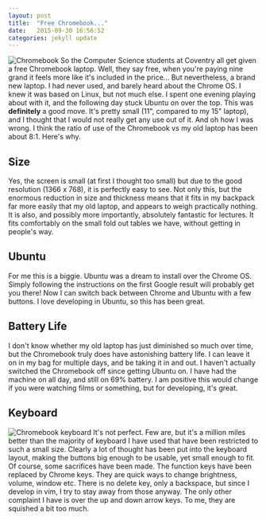 ```yaml
---
layout: post
title:  "Free Chromebook..."
date:   2015-09-30 16:56:52
categories: jekyll update
--- 
```

![Chromebook](https://github.com/uni-log/blob/gh-pages/images/chrome.jpg)
So the Computer Science students at Coventry all get given a free
Chromebook laptop. Well, they say free, when you're paying nine grand
it feels more like it's included in the price... But nevertheless, a 
brand new laptop. I had never used, and barely heard about the Chrome OS. I
knew it was based on Linux, but not much else. I spent one evening playing
about with it, and the following day stuck Ubuntu on over the top. This
was **definitely** a good move. It's pretty small (11", compared to my 15"
laptop), and I thought that I would not really get any use out of it. And 
oh how I was wrong. I think the ratio of use of the Chromebook vs my old
laptop has been about 8:1. Here's why.

Size
----
Yes, the screen is small (at first I thought too small) but due to the good
resolution (1366 x 768), it is perfectly easy to see. Not only this, but 
the enormous reduction in size and thickness means that it fits in my 
backpack far more easily that my old laptop, and appears to weigh practically
nothing. It is also, and possibly more importantly, absolutely fantastic
for lectures. It fits comfortably on the small fold out tables we have, 
without getting in people's way.

Ubuntu
------
For me this is a biggie. Ubuntu was a dream to install over the Chrome OS. 
Simply following the instructions on the first Google result will probably
get you there! Now I can switch back between Chrome and Ubuntu with a few 
buttons. I love developing in Ubuntu, so this has been great.

Battery Life
------------
I don't know whether my old laptop has just diminished so much over time, 
but the Chromebook truly does have astonishing battery life. I can leave it 
on in my bag for multiple days, and be taking it in and out. I haven't actually
switched the Chromebook off since getting Ubuntu on. I have had the machine on
all day, and still on 69% battery. I am positive this would change if you
were watching films or something, but for developing, it's great.

Keyboard
--------
![Chromebook keyboard](https://github.com/uni-log/blob/gh-pages/images/keyboard.jpg)
It's not perfect. Few are, but it's a million miles better than the majority 
of keyboard I have used that have been restricted to such a small size.
Clearly a lot of thought has been put into the keyboard layout, making the
buttons big enough to be usable, yet small enough to fit. Of course, some
sacrifices have been made. The function keys have been replaced by Chrome 
keys. They are quick ways to change brightness, volume, window etc. There 
is no delete key, only a backspace, but since I develop in vim, I try to stay
away from those anyway. The only other complaint I have is over the up and
down arrow keys. To me, they are squished a bit too much.


[jekyll]:      http://jekyllrb.com
[jekyll-gh]:   https://github.com/jekyll/jekyll
[jekyll-help]: https://github.com/jekyll/jekyll-help
